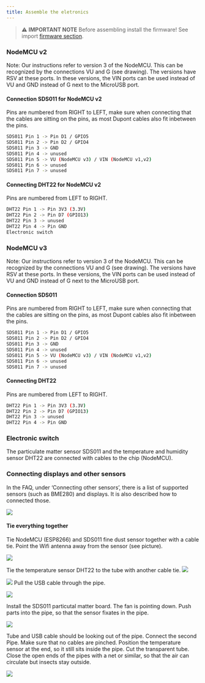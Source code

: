 ```yaml
---
title: Assemble the eletronics
---
```


> ⚠️ **IMPORTANT NOTE**
Before assembling install the firmware!
See import [firmware section](docs#Install_the_firmware).

### NodeMCU v2
Note: Our instructions refer to version 3 of the NodeMCU. This can be recognized by the connections VU and G (see drawing). The versions have RSV at these ports. In these versions, the VIN ports can be used instead of VU and GND instead of G next to the MicroUSB port.

#### Connection SDS011 for NodeMCU v2
Pins are numbered from RIGHT to LEFT, make sure when connecting that the cables are sitting on the pins, as most Dupont cables also fit inbetween the pins.

```bash
SDS011 Pin 1 -> Pin D1 / GPIO5
SDS011 Pin 2 -> Pin D2 / GPIO4
SDS011 Pin 3 -> GND
SDS011 Pin 4 -> unused
SDS011 Pin 5 -> VU (NodeMCU v3) / VIN (NodeMCU v1,v2)
SDS011 Pin 6 -> unused
SDS011 Pin 7 -> unused
```

#### Connecting DHT22 for NodeMCU v2
Pins are numbered from LEFT to RIGHT.
```bash
DHT22 Pin 1 -> Pin 3V3 (3.3V)
DHT22 Pin 2 -> Pin D7 (GPIO13)
DHT22 Pin 3 -> unused
DHT22 Pin 4 -> Pin GND
Electronic switch
```


### NodeMCU v3
Note: Our instructions refer to version 3 of the NodeMCU. This can be recognized by the connections VU and G (see drawing). The versions have RSV at these ports. In these versions, the VIN ports can be used instead of VU and GND instead of G next to the MicroUSB port.

#### Connection SDS011
Pins are numbered from RIGHT to LEFT, make sure when connecting that the cables are sitting on the pins, as most Dupont cables also fit inbetween the pins.
```bash
SDS011 Pin 1 -> Pin D1 / GPIO5
SDS011 Pin 2 -> Pin D2 / GPIO4
SDS011 Pin 3 -> GND
SDS011 Pin 4 -> unused
SDS011 Pin 5 -> VU (NodeMCU v3) / VIN (NodeMCU v1,v2)
SDS011 Pin 6 -> unused
SDS011 Pin 7 -> unused
```

#### Connecting DHT22
Pins are numbered from LEFT to RIGHT.
```bash
DHT22 Pin 1 -> Pin 3V3 (3.3V)
DHT22 Pin 2 -> Pin D7 (GPIO13)
DHT22 Pin 3 -> unused
DHT22 Pin 4 -> Pin GND
```

### Electronic switch
The particulate matter sensor SDS011 and the temperature and humidity sensor DHT22 are connected with cables to the chip (NodeMCU).

### Connecting displays and other sensors
In the FAQ, under ‘Connecting other sensors’, there is a list of supported sensors (such as BME280) and displays. It is also described how to connected those.

![](/nodemcu-v3-schaltplan-sds011.jpg)


#### Tie everything together
Tie NodeMCU (ESP8266) and SDS011 fine dust sensor together with a cable tie. Point the Wifi antenna away from the sensor (see picture).

![](/tie-together-1.png)

Tie the temperature sensor DHT22 to the tube with another cable tie.
![](/tie-together-2.png)


![](/tie-together-3.png)
Pull the USB cable through the pipe.

![](/tie-together-4.png)

Install the SDS011 particutal matter board. The fan is pointing down.
Push parts into the pipe,  so that the sensor fixates in the pipe.

![](/tie-together-5.png)


Tube and USB cable should be looking out of the pipe.
Connect the second Pipe. Make sure that no cables are pinched.
Position the temperature sensor at the end, so it still sits inside the pipe.
Cut the transparent tube. Close the open ends of the pipes with a net or similar, so that the air can circulate but insects stay outside.

![](/tie-together-6.png)
